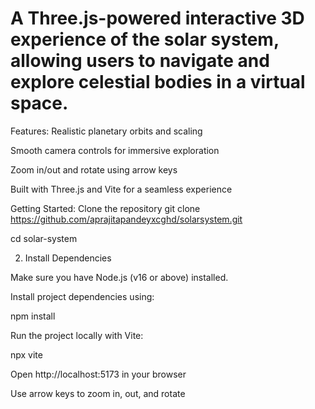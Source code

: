 # A Three.js-powered interactive 3D experience of the solar system, allowing users to navigate and explore celestial bodies in a virtual space.

Features:
Realistic planetary orbits and scaling

Smooth camera controls for immersive exploration

Zoom in/out and rotate using arrow keys

Built with Three.js and Vite for a seamless experience

Getting Started:
Clone the repository
git clone https://github.com/aprajitapandeyxcghd/solarsystem.git

cd solar-system

2. Install Dependencies

Make sure you have Node.js (v16 or above) installed.

Install project dependencies using:

npm install

Run the project locally with Vite:

npx vite

Open http://localhost:5173 in your browser

Use arrow keys to zoom in, out, and rotate
